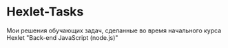 # Hexlet-Tasks
Мои решения обучающих задач, сделанные во время начального курса Hexlet "Back-end JavaScript (node.js)"
